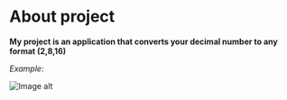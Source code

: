 # About project
**My project is an application that converts your decimal number to any format (2,8,16)**

*Example*:




![Image alt](![image](https://github.com/ViVA505/converter_numbers/assets/119343910/585f2558-6cb1-4c56-9d21-5c1dceefe02c)
)





